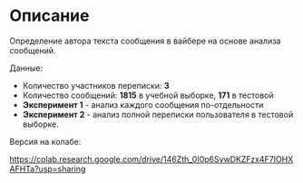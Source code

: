 # Описание
Определение автора текста сообщения в вайбере на основе анализа сообщений. 

Данные:

* Количество участников переписки: **3**
* Количество сообщений: **1815** в учебной выборке, **171** в тестовой
* **Эксперимент 1** - анализ каждого сообщения по-отдельности
* **Эксперимент 2** - анализ полной переписки пользователя в тестовой выборке.

Версия на колабе:

https://colab.research.google.com/drive/146Zth_0I0p6SywDKZFzx4F7IOHXAFHTa?usp=sharing
